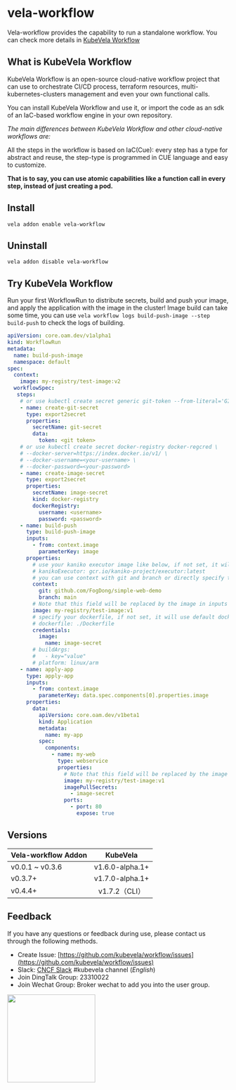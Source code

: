 # vela-workflow

Vela-workflow provides the capability to run a standalone workflow. You can check more details in [KubeVela Workflow](https://github.com/kubevela/workflow)

## What is KubeVela Workflow

KubeVela Workflow is an open-source cloud-native workflow project that can use to orchestrate CI/CD process, terraform resources, multi-kubernetes-clusters management and even your own functional calls.

You can install KubeVela Workflow and use it, or import the code as an sdk of an IaC-based workflow engine in your own repository.

*The main differences between KubeVela Workflow and other cloud-native workflows are:*

All the steps in the workflow is based on IaC(Cue): every step has a type for abstract and reuse, the step-type is programmed in CUE language and easy to customize.

**That is to say, you can use atomic capabilities like a function call in every step, instead of just creating a pod.**

## Install

```shell
vela addon enable vela-workflow
```

## Uninstall

```shell
vela addon disable vela-workflow
```

## Try KubeVela Workflow

Run your first WorkflowRun to distribute secrets, build and push your image, and apply the application with the image in the cluster! Image build can take some time, you can use `vela workflow logs build-push-image --step build-push` to check the logs of building.

```yaml
apiVersion: core.oam.dev/v1alpha1
kind: WorkflowRun
metadata:
  name: build-push-image
  namespace: default
spec:
  context:
    image: my-registry/test-image:v2
  workflowSpec:
   steps:
    # or use kubectl create secret generic git-token --from-literal='GIT_TOKEN=<your-token>'
    - name: create-git-secret
      type: export2secret
      properties:
        secretName: git-secret
        data:
          token: <git token>
    # or use kubectl create secret docker-registry docker-regcred \
    # --docker-server=https://index.docker.io/v1/ \
    # --docker-username=<your-username> \
    # --docker-password=<your-password> 
    - name: create-image-secret
      type: export2secret
      properties:
        secretName: image-secret
        kind: docker-registry
        dockerRegistry:
          username: <username>
          password: <password>
    - name: build-push
      type: build-push-image
      inputs:
        - from: context.image
          parameterKey: image
      properties:
        # use your kaniko executor image like below, if not set, it will use default image oamdev/kaniko-executor:v1.9.1
        # kanikoExecutor: gcr.io/kaniko-project/executor:latest
        # you can use context with git and branch or directly specify the context, please refer to https://github.com/GoogleContainerTools/kaniko#kaniko-build-contexts
        context:
          git: github.com/FogDong/simple-web-demo
          branch: main
        # Note that this field will be replaced by the image in inputs
        image: my-registry/test-image:v1
        # specify your dockerfile, if not set, it will use default dockerfile ./Dockerfile
        # dockerfile: ./Dockerfile
        credentials:
          image:
            name: image-secret
        # buildArgs:
        #   - key="value"
        # platform: linux/arm
    - name: apply-app
      type: apply-app
      inputs:
        - from: context.image
          parameterKey: data.spec.components[0].properties.image
      properties:
        data:
          apiVersion: core.oam.dev/v1beta1
          kind: Application
          metadata:
            name: my-app
          spec:
            components:
              - name: my-web
                type: webservice
                properties:
                  # Note that this field will be replaced by the image in inputs
                  image: my-registry/test-image:v1
                  imagePullSecrets:
                    - image-secret
                  ports:
                    - port: 80
                      expose: true
```

## Versions

| Vela-workflow Addon|         KubeVela          |
|--------------------|:-------------------------:|
| v0.0.1 ~ v0.3.6    |       v1.6.0-alpha.1+     |
| v0.3.7+            |       v1.7.0-alpha.1+     |
| v0.4.4+            |       v1.7.2（CLI）        |

## Feedback

If you have any questions or feedback during use, please contact us through the following methods.

- Create Issue: [https://github.com/kubevela/workflow/issues](https://github.com/kubevela/workflow/issues)
- Slack: [CNCF Slack](https://slack.cncf.io/) #kubevela channel (_English_)
- Join DingTalk Group: 23310022
- Join Wechat Group: Broker wechat to add you into the user group.
  
<img src="https://static.kubevela.net/images/barnett-wechat.jpg" width="200" />

